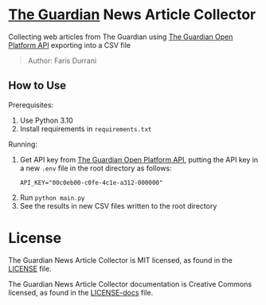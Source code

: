 # [The Guardian](https://www.theguardian.com) News Article Collector
Collecting web articles from The Guardian using [The Guardian Open Platform API](https://open-platform.theguardian.com/access/) exporting into a CSV file

> Author: Faris Durrani

## How to Use
Prerequisites:
1. Use Python 3.10
2. Install requirements in `requirements.txt`

Running:
1. Get API key from [The Guardian Open Platform API](https://open-platform.theguardian.com/access/), putting the API key in a new `.env` file in the root directory as follows:
    ```
    API_KEY="00c0eb00-c0fe-4c1e-a312-000000"
    ```
2. Run `python main.py`
3. See the results in new CSV files written to the root directory

# License

The Guardian News Article Collector is MIT licensed, as found in the [LICENSE](./LICENSE) file.

The Guardian News Article Collector documentation is Creative Commons licensed, as found in the [LICENSE-docs](./.github/LICENSE-docs) file.
